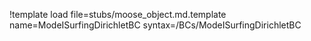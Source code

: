 !template load file=stubs/moose_object.md.template name=ModeISurfingDirichletBC syntax=/BCs/ModeISurfingDirichletBC